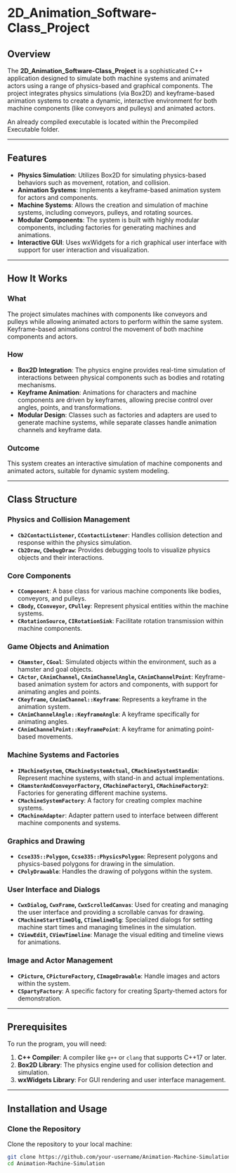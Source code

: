 # 2D_Animation_Software-Class_Project
## Overview

The **2D_Animation_Software-Class_Project** is a sophisticated C++ application designed to simulate both machine systems and animated actors using a range of physics-based and graphical components. The project integrates physics simulations (via Box2D) and keyframe-based animation systems to create a dynamic, interactive environment for both machine components (like conveyors and pulleys) and animated actors.

An already compiled executable is located within the Precompiled Executable folder.

---

## Features

- **Physics Simulation**: Utilizes Box2D for simulating physics-based behaviors such as movement, rotation, and collision.
- **Animation Systems**: Implements a keyframe-based animation system for actors and components.
- **Machine Systems**: Allows the creation and simulation of machine systems, including conveyors, pulleys, and rotating sources.
- **Modular Components**: The system is built with highly modular components, including factories for generating machines and animations.
- **Interactive GUI**: Uses wxWidgets for a rich graphical user interface with support for user interaction and visualization.

---

## How It Works

### **What**
The project simulates machines with components like conveyors and pulleys while allowing animated actors to perform within the same system. Keyframe-based animations control the movement of both machine components and actors.

### **How**
- **Box2D Integration**: The physics engine provides real-time simulation of interactions between physical components such as bodies and rotating mechanisms.
- **Keyframe Animation**: Animations for characters and machine components are driven by keyframes, allowing precise control over angles, points, and transformations.
- **Modular Design**: Classes such as factories and adapters are used to generate machine systems, while separate classes handle animation channels and keyframe data.

### **Outcome**
This system creates an interactive simulation of machine components and animated actors, suitable for dynamic system modeling.

---

## Class Structure

### Physics and Collision Management
- **`Cb2ContactListener`, `CContactListener`**: Handles collision detection and response within the physics simulation.
- **`Cb2Draw`, `CDebugDraw`**: Provides debugging tools to visualize physics objects and their interactions.

### Core Components
- **`CComponent`**: A base class for various machine components like bodies, conveyors, and pulleys.
- **`CBody`, `CConveyor`, `CPulley`**: Represent physical entities within the machine systems.
- **`CRotationSource`, `CIRotationSink`**: Facilitate rotation transmission within machine components.

### Game Objects and Animation
- **`CHamster`, `CGoal`**: Simulated objects within the environment, such as a hamster and goal objects.
- **`CActor`, `CAnimChannel`, `CAnimChannelAngle`, `CAnimChannelPoint`**: Keyframe-based animation system for actors and components, with support for animating angles and points.
- **`CKeyframe`, `CAnimChannel::Keyframe`**: Represents a keyframe in the animation system.
- **`CAnimChannelAngle::KeyframeAngle`**: A keyframe specifically for animating angles.
- **`CAnimChannelPoint::KeyframePoint`**: A keyframe for animating point-based movements.

### Machine Systems and Factories
- **`IMachineSystem`, `CMachineSystemActual`, `CMachineSystemStandin`**: Represent machine systems, with stand-in and actual implementations.
- **`CHamsterAndConveyorFactory`, `CMachineFactory1`, `CMachineFactory2`**: Factories for generating different machine systems.
- **`CMachineSystemFactory`**: A factory for creating complex machine systems.
- **`CMachineAdapter`**: Adapter pattern used to interface between different machine components and systems.

### Graphics and Drawing
- **`Ccse335::Polygon`, `Ccse335::PhysicsPolygon`**: Represent polygons and physics-based polygons for drawing in the simulation.
- **`CPolyDrawable`**: Handles the drawing of polygons within the system.

### User Interface and Dialogs
- **`CwxDialog`, `CwxFrame`, `CwxScrolledCanvas`**: Used for creating and managing the user interface and providing a scrollable canvas for drawing.
- **`CMachineStartTimeDlg`, `CTimelineDlg`**: Specialized dialogs for setting machine start times and managing timelines in the simulation.
- **`CViewEdit`, `CViewTimeline`**: Manage the visual editing and timeline views for animations.

### Image and Actor Management
- **`CPicture`, `CPictureFactory`, `CImageDrawable`**: Handle images and actors within the system.
- **`CSpartyFactory`**: A specific factory for creating Sparty-themed actors for demonstration.

---

## Prerequisites

To run the program, you will need:

1. **C++ Compiler**: A compiler like `g++` or `clang` that supports C++17 or later.
2. **Box2D Library**: The physics engine used for collision detection and simulation.
3. **wxWidgets Library**: For GUI rendering and user interface management.

---

## Installation and Usage

### Clone the Repository
Clone the repository to your local machine:
```bash
git clone https://github.com/your-username/Animation-Machine-Simulation.git
cd Animation-Machine-Simulation
